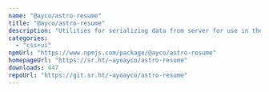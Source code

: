 ```yaml
---
name: "@ayco/astro-resume"
title: "@ayco/astro-resume"
description: "Utilities for serializing data from server for use in the client."
categories:
  - "css+ui"
npmUrl: "https://www.npmjs.com/package/@ayco/astro-resume"
homepageUrl: "https://sr.ht/~ayoayco/astro-resume"
downloads: 447
repoUrl: "https://git.sr.ht/~ayoayco/astro-resume"
---
```

